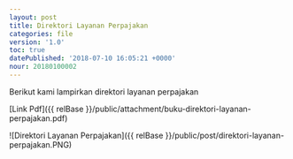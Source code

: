 ```yaml
---
layout: post
title: Direktori Layanan Perpajakan
categories: file
version: '1.0'
toc: true
datePublished: '2018-07-10 16:05:21 +0000'
nour: 20180100002
---
```

Berikut kami lampirkan direktori layanan perpajakan 

[Link Pdf]({{ relBase }}/public/attachment/buku-direktori-layanan-perpajakan.pdf)

![Direktori Layanan Perpajakan]({{ relBase }}/public/post/direktori-layanan-perpajakan.PNG)